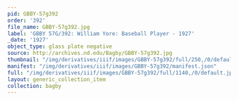```yaml
---
pid: GBBY-57g392
order: '392'
file_name: GBBY-57g392.jpg
label: 'GBBY 57G/392: William Yore: Baseball Player - 1927'
_date: '1927'
object_type: glass plate negative
source: http://archives.nd.edu/Bagby/GBBY-57g392.jpg
thumbnail: "/img/derivatives/iiif/images/GBBY-57g392/full/250,/0/default.jpg"
manifest: "/img/derivatives/iiif/images/GBBY-57g392/manifest.json"
full: "/img/derivatives/iiif/images/GBBY-57g392/full/1140,/0/default.jpg"
layout: generic_collection_item
collection: bagby
---
```

